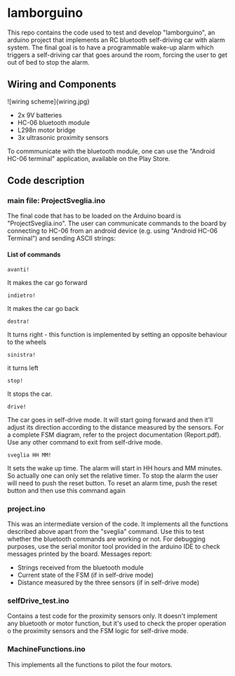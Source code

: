 # lamborguino

This repo contains the code used to test and develop "lamborguino", an arduino project that implements an RC bluetooth self-driving car with alarm system.
The final goal is to have a programmable wake-up alarm which triggers a self-driving car that goes around the room, forcing the user to get out of bed to stop the alarm.

## Wiring and Components

![wiring scheme]{wiring.jpg}
* 2x 9V batteries
* HC-06 bluetooth module
* L298n motor bridge
* 3x ultrasonic proximity sensors

To commmunicate with the bluetooth module, one can use the "Android HC-06 terminal" application, available on the Play Store.

## Code description

### main file: ProjectSveglia.ino

The final code that has to be loaded on the Arduino board is "ProjectSveglia.ino".
The user can communicate commands to the board by connecting to HC-06 from an android device (e.g. using "Android HC-06 Terminal") and sending ASCII strings:

#### List of commands
```
avanti!
```
It makes the car go forward
```
indietro!
```
It makes the car go back
```
destra!
```
It turns right - this function is implemented by setting an opposite behaviour to the wheels
```
sinistra!
```
it turns left
```
stop!
```
It stops the car.
```
drive!
```
The car goes in self-drive mode. It will start going forward and then it'll adjust its direction according to the distance measured by the sensors.
For a complete FSM diagram, refer to the project documentation (Report.pdf). Use any other command to exit from self-drive mode.
```
sveglia HH MM!
```
It sets the wake up time. The alarm will start in HH hours and MM minutes.
So actually one can only set the relative timer.
To stop the alarm the user will need to push the reset button.
To reset an alarm time, push the reset button and then use this command again

### project.ino
This was an intermediate version of the code. It implements all the functions described above apart from the "sveglia" command.
Use this to test whether the bluetooth commands are working or not. 
For debugging purposes, use the serial monitor tool provided in the arduino IDE to check messages printed by the board. Messages report:
* Strings received from the bluetooth module
* Current state of the FSM (if in self-drive mode)
* Distance measured by the three sensors (if in self-drive mode)

### selfDrive_test.ino
Contains a test code for the proximity sensors only. It doesn't implement any bluetooth or motor function, but it's used to check the proper operation o the proximity sensors and the FSM logic for self-drive mode.

### MachineFunctions.ino
This implements all the functions to pilot the four motors.
